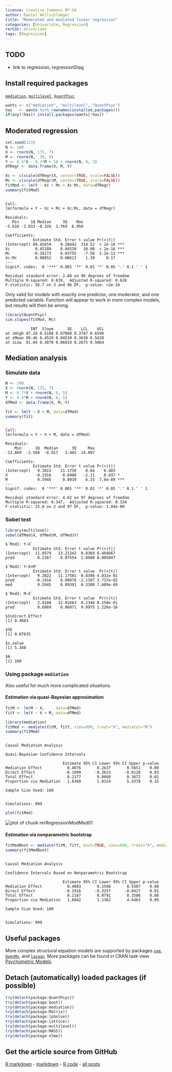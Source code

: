 ```yaml
---
license: Creative Commons BY-SA
author: Daniel Wollschlaeger
title: "Moderated and mediated linear regression"
categories: [Univariate, Regression]
rerCat: Univariate
tags: [Regression]
---
```





TODO
-------------------------

 - link to regression, regressionDiag

Install required packages
-------------------------

[`mediation`](http://cran.r-project.org/package=mediation), [`multilevel`](http://cran.r-project.org/package=multilevel), [`QuantPsyc`](http://cran.r-project.org/package=QuantPsyc)


```r
wants <- c("mediation", "multilevel", "QuantPsyc")
has   <- wants %in% rownames(installed.packages())
if(any(!has)) install.packages(wants[!has])
```

    
Moderated regression
-------------------------


```r
set.seed(123)
N <- 100
X <- rnorm(N, 175, 7)
M <- rnorm(N,  30, 8)
Y <- 0.5*X - 0.3*M + 10 + rnorm(N, 0, 3)
dfRegr <- data.frame(X, M, Y)
```



```r
Xc <- c(scale(dfRegr$X, center=TRUE, scale=FALSE))
Mc <- c(scale(dfRegr$M, center=TRUE, scale=FALSE))
fitMod <- lm(Y ~ Xc + Mc + Xc:Mc, data=dfRegr)
summary(fitMod)
```

```

Call:
lm(formula = Y ~ Xc + Mc + Xc:Mc, data = dfRegr)

Residuals:
   Min     1Q Median     3Q    Max 
-5.616 -2.033 -0.326  1.769  6.950 

Coefficients:
            Estimate Std. Error t value Pr(>|t|)    
(Intercept) 89.45659    0.28442  314.52  < 2e-16 ***
Xc           0.45289    0.04530   10.00  < 2e-16 ***
Mc          -0.28173    0.03755   -7.50  3.2e-11 ***
Xc:Mc        0.00852    0.00613    1.39     0.17    
---
Signif. codes:  0 '***' 0.001 '**' 0.01 '*' 0.05 '.' 0.1 ' ' 1 

Residual standard error: 2.84 on 96 degrees of freedom
Multiple R-squared: 0.639,	Adjusted R-squared: 0.628 
F-statistic: 56.7 on 3 and 96 DF,  p-value: <2e-16 
```


Only valid for models with exactly one predictor, one moderator, and one predicted variable. Function will appear to work in more complex models, but results will then be wrong.


```r
library(QuantPsyc)
sim.slopes(fitMod, Mc)
```

```
           INT  Slope      SE    LCL    UCL
at zHigh 87.28 0.5188 0.07060 0.3787 0.6590
at zMean 89.46 0.4529 0.04530 0.3630 0.5428
at zLow  91.64 0.3870 0.06019 0.2675 0.5064
```


Mediation analysis
-------------------------

### Simulate data


```r
N <- 100
X <- rnorm(N, 175, 7)
M <- 0.7*X + rnorm(N, 0, 5)
Y <- 0.4*M + rnorm(N, 0, 5)
dfMed <- data.frame(X, M, Y)
```



```r
fit <- lm(Y ~ X + M, data=dfMed)
summary(fit)
```

```

Call:
lm(formula = Y ~ X + M, data = dfMed)

Residuals:
    Min      1Q  Median      3Q     Max 
-13.869  -2.588  -0.017   3.445  14.097 

Coefficients:
            Estimate Std. Error t value Pr(>|t|)    
(Intercept)   9.3822    11.1750    0.84    0.403    
X            -0.1916     0.0908   -2.11    0.037 *  
M             0.5945     0.0939    6.33  7.6e-09 ***
---
Signif. codes:  0 '***' 0.001 '**' 0.01 '*' 0.05 '.' 0.1 ' ' 1 

Residual standard error: 4.62 on 97 degrees of freedom
Multiple R-squared: 0.347,	Adjusted R-squared: 0.334 
F-statistic: 25.8 on 2 and 97 DF,  p-value: 1.04e-09 
```


### Sobel test


```r
library(multilevel)
sobel(dfMed$X, dfMed$M, dfMed$Y)
```

```
$`Mod1: Y~X`
            Estimate Std. Error t value Pr(>|t|)
(Intercept)  11.0579   13.21242  0.8369 0.404667
pred          0.2167    0.07554  2.8688 0.005047

$`Mod2: Y~X+M`
            Estimate Std. Error t value  Pr(>|t|)
(Intercept)   9.3822   11.17501  0.8396 4.032e-01
pred         -0.1916    0.09078 -2.1107 3.737e-02
med           0.5945    0.09391  6.3300 7.609e-09

$`Mod3: M~X`
            Estimate Std. Error t value  Pr(>|t|)
(Intercept)   2.8188   12.01663  0.2346 8.150e-01
pred          0.6869    0.06871  9.9975 1.226e-16

$Indirect.Effect
[1] 0.4083

$SE
[1] 0.07635

$z.value
[1] 5.348

$N
[1] 100
```


### Using package `mediation`

Also useful for much more complicated situations.

#### Estimation via quasi-Bayesian approximation


```r
fitM <- lm(M ~ X,     data=dfMed)
fitY <- lm(Y ~ X + M, data=dfMed)

library(mediation)
fitMed <- mediate(fitM, fitY, sims=999, treat="X", mediator="M")
summary(fitMed)
```

```

Causal Mediation Analysis 

Quasi-Bayesian Confidence Intervals

                         Estimate 95% CI Lower 95% CI Upper p-value
Mediation Effect           0.4076       0.2637       0.5651    0.00
Direct Effect             -0.1899      -0.3623      -0.0128    0.03
Total Effect               0.2177       0.0660       0.3672    0.01
Proportion via Mediation   1.8360       1.0324       5.4378    0.15

Sample Size Used: 100 


Simulations: 999 
```



```r
plot(fitMed)
```

![plot of chunk rerRegressionModMed01](../content/assets/figure/rerRegressionModMed01.png) 


#### Estimation via nonparametric bootstrap


```r
fitMedBoot <- mediate(fitM, fitY, boot=TRUE, sims=999, treat="X", mediator="M")
summary(fitMedBoot)
```

```

Causal Mediation Analysis 

Confidence Intervals Based on Nonparametric Bootstrap

                         Estimate 95% CI Lower 95% CI Upper p-value
Mediation Effect           0.4083       0.2598       0.5507    0.00
Direct Effect             -0.1916      -0.3257      -0.0417    0.01
Total Effect               0.2167       0.0791       0.3506    0.00
Proportion via Mediation   1.8842       1.1362       4.6463    0.09

Sample Size Used: 100 


Simulations: 999 
```


Useful packages
-------------------------

More complex structural equation models are supported by packages [`sem`](http://cran.r-project.org/package=sem), [`OpenMx`](http://openmx.psyc.virginia.edu/), and [`lavaan`](http://cran.r-project.org/package=lavaan). More packages can be found in CRAN task view [Psychometric Models](http://cran.r-project.org/web/views/Psychometrics.html).

Detach (automatically) loaded packages (if possible)
-------------------------


```r
try(detach(package:QuantPsyc))
try(detach(package:boot))
try(detach(package:mediation))
try(detach(package:Matrix))
try(detach(package:lpSolve))
try(detach(package:lattice))
try(detach(package:multilevel))
try(detach(package:MASS))
try(detach(package:nlme))
```


Get the article source from GitHub
----------------------------------------------

[R markdown](https://github.com/dwoll/RExRepos/raw/master/Rmd/regressionModMed.Rmd) - [markdown](https://github.com/dwoll/RExRepos/raw/master/md/regressionModMed.md) - [R code](https://github.com/dwoll/RExRepos/raw/master/R/regressionModMed.R) - [all posts](https://github.com/dwoll/RExRepos/)
